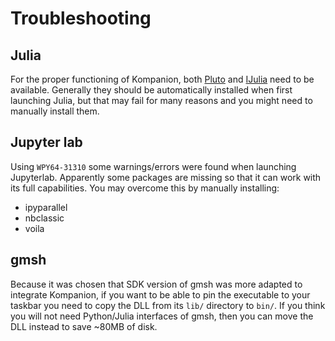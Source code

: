 # Troubleshooting

## Julia

For the proper functioning of Kompanion, both [Pluto](https://plutojl.org/) and [IJulia](https://julialang.github.io/IJulia.jl/stable/) need to be available. Generally they should be automatically installed when first launching Julia, but that may fail for many reasons and you might need to manually install them.

## Jupyter lab

Using `WPY64-31310` some warnings/errors were found when launching Jupyterlab. Apparently some packages are missing so that it can work with its full capabilities. You may overcome this by manually installing:

- ipyparallel
- nbclassic
- voila

## gmsh

Because it was chosen that SDK version of gmsh was more adapted to integrate Kompanion, if you want to be able to pin the executable to your taskbar you need to copy the DLL from its `lib/` directory to `bin/`. If you think you will not need Python/Julia interfaces of gmsh, then you can move the DLL instead to save ~80MB of disk.
